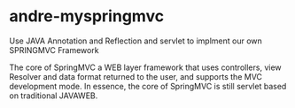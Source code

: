 # andre-myspringmvc

Use JAVA Annotation and Reflection and servlet to implment our own SPRINGMVC Framework

The core of SpringMVC a WEB layer framework that uses controllers, view Resolver and data format returned to the user, and supports the MVC development mode.
In essence, the core of SpringMVC is still servlet based on traditional JAVAWEB.
